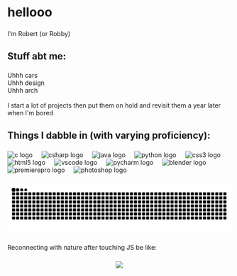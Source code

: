 <h1 align="left">hellooo</h1>

###

<p align="left">I'm Robert (or Robby)</p>

###

<h2 align="left">Stuff abt me:</h2>

###

<p align="left">Uhhh cars<br>Uhhh design<br>Uhhh arch<br><br>I start a lot of projects then put them on hold and revisit them a year later when I'm bored</p>

###

<h2 align="left">Things I dabble in (with varying proficiency):</h2>

###

<div align="left">
  <img src="https://cdn.jsdelivr.net/gh/devicons/devicon/icons/c/c-original.svg" height="40" alt="c logo"  />
  <img width="12" />
  <img src="https://cdn.jsdelivr.net/gh/devicons/devicon/icons/csharp/csharp-original.svg" height="40" alt="csharp logo"  />
  <img width="12" />
  <img src="https://cdn.jsdelivr.net/gh/devicons/devicon/icons/java/java-original.svg" height="40" alt="java logo"  />
  <img width="12" />
  <img src="https://cdn.jsdelivr.net/gh/devicons/devicon/icons/python/python-original.svg" height="40" alt="python logo"  />
  <img width="12" />
  <img src="https://cdn.jsdelivr.net/gh/devicons/devicon/icons/css3/css3-original.svg" height="40" alt="css3 logo"  />
  <img width="12" />
  <img src="https://cdn.jsdelivr.net/gh/devicons/devicon/icons/html5/html5-original.svg" height="40" alt="html5 logo"  />
  <img width="12" />
  <img src="https://cdn.jsdelivr.net/gh/devicons/devicon/icons/vscode/vscode-original.svg" height="40" alt="vscode logo"  />
  <img width="12" />
  <img src="https://cdn.jsdelivr.net/gh/devicons/devicon/icons/pycharm/pycharm-original.svg" height="40" alt="pycharm logo"  />
  <img width="12" />
  <img src="https://cdn.jsdelivr.net/gh/devicons/devicon/icons/blender/blender-original.svg" height="40" alt="blender logo"  />
  <img width="12" />
  <img src="https://cdn.jsdelivr.net/gh/devicons/devicon/icons/premierepro/premierepro-plain.svg" height="40" alt="premierepro logo"  />
  <img width="12" />
  <img src="https://cdn.jsdelivr.net/gh/devicons/devicon/icons/photoshop/photoshop-plain.svg" height="40" alt="photoshop logo"  />
</div>

###

<img src="https://raw.githubusercontent.com/robbyexe/robbyexe/output/snake.svg" alt="Snake animation" />

###

<p align="left">Reconnecting with nature after touching JS be like:</p>

###

<div align="center">
  <img height="200" src="https://media1.giphy.com/media/RMwgs5kZqkRyhF24KK/giphy.gif?cid=6c09b9521h1y5uyeqbmlgp1av5jq6mq7yyegmyy6b0hk2w5y&ep=v1_gifs_search&rid=giphy.gif&ct=g"  />
</div>

###
